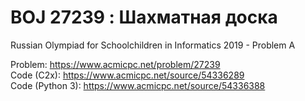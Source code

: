 # BOJ 27239 : Шахматная доска  
Russian Olympiad for Schoolchildren in Informatics 2019 - Problem A  
  
Problem: https://www.acmicpc.net/problem/27239  
Code (C2x): https://www.acmicpc.net/source/54336289  
Code (Python 3): https://www.acmicpc.net/source/54336388  
